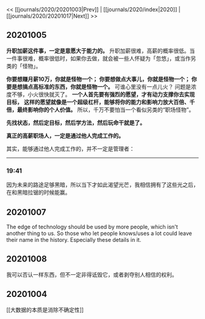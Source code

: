 << [[journals/2020/20201003|Prev]] | [[journals/2020/index|2020]] | [[journals/2020/20201017|Next]] >>

## 20201005

**升职加薪这件事，一定是意愿大于能力的。** 升职加薪很难，高薪的概率很低。当一件事很难，概率很低时，如果你去做，就会被一些人怀疑为「忽悠」，或当作另类的「怪物」。

**你要想赚月薪10万，你就是怪物一个；**
**你要想做点大事儿，你就是怪物一个；**
**你要是想搞点高标准的东西，你就是怪物一个。**
可谁心里没有一点儿火？
问题是浓度不够，小火很快就灭了。
**一个人首先要有强烈的愿望，才有动力支撑你去实现目标，** **这样的愿望就像是一个超级杠杆，能够将你的能力和影响力放大百倍、千倍，最终影响你的个人价值。** 所以，千万不要怕当一个看似另类的“职场怪物”。

**先找状态，然后定目标，然后学方法，然后玩命干就是了。**

**真正的高薪职场人，一定是通过他人完成工作的。**

其实，能够通过他人完成工作的，并不一定是管理者：

---

### 19:41

因为未来的路途足够黑暗，所以当下才如此渴望光芒，我相信拥有了这些光之后，在和黑暗拉锯的时候能赢。

## 20201007

The edge of technology should be used by more people, which isn't another thing to us. So those who let  people knows/uses a lot could leave their name in the history. Especially these details in it.

## 20201008

我可以否认一样东西，但不一定非得诋毁它，或者剥夺别人相信的权利。

## 20201004

[[大数据的本质是消除不确定性]]